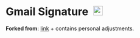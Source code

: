 <h1 >Gmail Signature &nbsp;<img width="25" src="https://user-images.githubusercontent.com/5141132/50740364-7ea80880-1217-11e9-8faf-2348e31beedd.png"></h1>

__Forked from__: [link](https://github.com/skarif2/gmail-signature) + contains personal adjustments.
